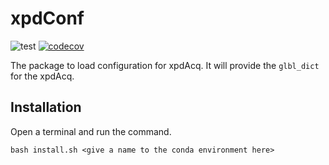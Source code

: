# xpdConf

![test](https://github.com/xpdAcq/xpdConf/workflows/test/badge.svg)
[![codecov](https://codecov.io/gh/xpdAcq/xpdConf/branch/master/graph/badge.svg)](https://codecov.io/gh/xpdAcq/xpdConf)

The package to load configuration for xpdAcq. It will provide the ``glbl_dict`` for the xpdAcq.

## Installation

Open a terminal and run the command.

``bash install.sh <give a name to the conda environment here>``
